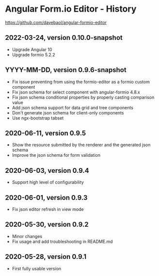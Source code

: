 # Angular Form.io Editor - History

https://github.com/davebaol/angular-formio-editor

## 2022-03-24, version 0.10.0-snapshot
- Upgrade Angular 10
- Upgrade formio 5.2.2


## YYYY-MM-DD, version 0.9.6-snapshot

- Fix issue preventing from using the formio-editor as a formio custom component
- Fix json schema for select component with angular-formio 4.8.x
- Fix json schema conditional properties by properly casting comparison value
- Add json schema support for data grid and tree components
- Don't generate json schema for client-only components
- Use ngx-bootstrap tabset

## 2020-06-11, version 0.9.5

- Show the resource submitted by the renderer and the generated json schema
- Improve the json schema for form validation


## 2020-06-03, version 0.9.4

- Support high level of configurability


## 2020-06-01, version 0.9.3

- Fix json editor refresh in view mode


## 2020-05-30, version 0.9.2

- Minor changes
- Fix usage and add troubleshooting in README.md


## 2020-05-28, version 0.9.1

- First fully usable version

